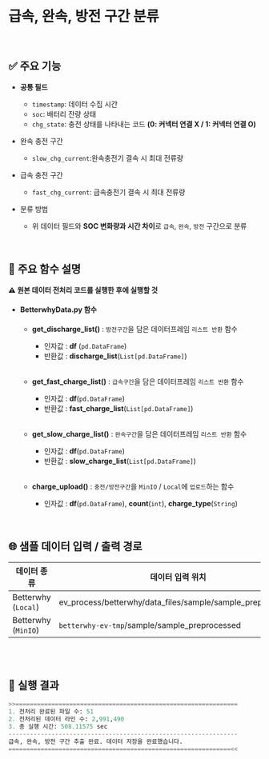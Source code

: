 # 급속, 완속, 방전 구간 분류
<br>

## ✅ 주요 기능
- **공통 필드**  
  - `timestamp`: 데이터 수집 시간  
  - `soc`: 배터리 잔량 상태
  - `chg_state`: 충전 상태를 나타내는 코드 **(0: 커넥터 연결 X / 1: 커넥터 연결 O)**

- 완속 충전 구간  
  - `slow_chg_current`:완속충전기 결속 시 최대 전류량

- 급속 충전 구간  
  - `fast_chg_current`: 급속충전기 결속 시 최대 전류량

- 분류 방법  
  - 위 데이터 필드와 **SOC 변화량과 시간 차이**로 `급속`, `완속`, `방전` 구간으로 분류

<br>

## 🔧 주요 함수 설명
**⚠️ 원본 데이터 전처리 코드를 실행한 후에 실행할 것**
- #### **BetterwhyData.py** 함수
  - **get_discharge_list()** : `방전구간`을 담은 데이터프레임 `리스트 반환` 함수
    - 인자값 : **df** (`pd.DataFrame`)
    - 반환값 : **discharge_list**(`List[pd.DataFrame]`) 

    <br>

  - **get_fast_charge_list()** : `급속구간`을 담은 데이터프레임 `리스트 반환` 함수
    - 인자값 : **df**(`pd.DataFrame`)
    - 반환값 : **fast_charge_list**(`List[pd.DataFrame]`)

    <br>

  - **get_slow_charge_list()** : `완속구간`을 담은 데이터프레임 `리스트 반환` 함수
    - 인자값 : **df**(`pd.DataFrame`)
    - 반환값 : **slow_charge_list**(`List[pd.DataFrame]`)

    <br>

  - **charge_upload()** : `충전/방전구간`을 `MinIO` / `Local`에 `업로드`하는 함수
    - 인자값 : **df**(`pd.DataFrame`), **count**(`int`), **charge_type**(`String`)

<br>

## 🌐 샘플 데이터 입력 / 출력 경로
| 데이터 종류 | 데이터 입력 위치 | 데이터 저장 위치 |
|-|-|-|
|Betterwhy (`Local`)|ev_process/betterwhy/data_files/sample/sample_preprocessed|ev_process/betterwhy/data_files/test
|Betterwhy (`MinIO`)|`betterwhy-ev-tmp`/sample/sample_preprocessed|`betterwhy-ev-tmp`/

<br><br>

## 📝 실행 결과
```python
>>==============================================================
1. 전처리 완료된 파일 수: 51
2. 전처리된 데이터 라인 수: 2,991,490
3. 총 실행 시간: 508.11575 sec
----------------------------------------------------------------
급속, 완속, 방전 구간 추출 완료. 데이터 저장을 완료했습니다.
==============================================================<<
```
